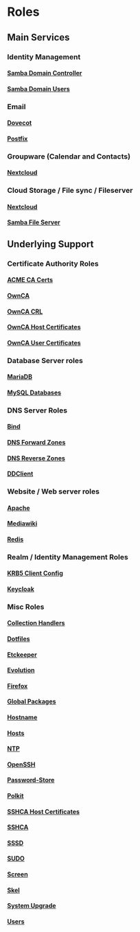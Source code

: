 # Roles

## Main Services
### Identity Management
#### [Samba Domain Controller](../roles/samba/README.md)
#### [Samba Domain Users](../roles/samba_domain_users/README.md)

### Email
#### [Dovecot](../roles/dovecot/README.md)
#### [Postfix](../roles/postfix/README.md)

### Groupware (Calendar and Contacts)
#### [Nextcloud](../roles/nextcloud/README.md)

### Cloud Storage / File sync / Fileserver
#### [Nextcloud](../roles/nextcloud/README.md)
#### [Samba File Server](../roles/samba_file_server/README.md)

## Underlying Support

### Certificate Authority Roles
#### [ACME CA Certs](../roles/acmeca_host_certs/README.md)
#### [OwnCA](../roles/ownca/README.md)
#### [OwnCA CRL](../roles/ownca_crl/README.md)
#### [OwnCA Host Certificates](../roles/ownca_host_certs/README.md)
#### [OwnCA User Certificates](../roles/ownca_user_certs/README.md)

### Database Server roles
#### [MariaDB](../roles/mariadb/README.md)
#### [MySQL Databases](../roles/mysql_databases/README.md)

### DNS Server Roles
#### [Bind](../roles/bind/README.md)
#### [DNS Forward Zones](../roles/dns_forwardzones/README.md)
#### [DNS Reverse Zones](../roles/dns_reversezones/README.md)
#### [DDClient](../roles/ddclient/README.md)

### Website / Web server roles
#### [Apache](../roles/apache/README.md)
#### [Mediawiki](../roles/website_mediawiki/README.md)
#### [Redis](../roles/redis/README.md)

### Realm / Identity Management Roles
#### [KRB5 Client Config](../roles/krb5_client_config/README.md)
#### [Keycloak](../roles/keycloak/README.md)

### Misc Roles
#### [Collection Handlers](../roles/collection_handlers/README.md)
#### [Dotfiles](../roles/dotfiles/README.md)
#### [Etckeeper](../roles/etckeeper/README.md)
#### [Evolution](../roles/evolution/README.md)
#### [Firefox](../roles/firefox/README.md)
#### [Global Packages](../roles/global_packages/README.md)
#### [Hostname](../roles/hostname/README.md)
#### [Hosts](../roles/hosts/README.md)
#### [NTP](../roles/ntp/README.md)
#### [OpenSSH](../roles/openssh/README.md)
#### [Password-Store](../roles/password_store/README.md)
#### [Polkit](../roles/polkit/README.md)
#### [SSHCA Host Certificates](../roles/sshca_host_certs/README.md)
#### [SSHCA](../roles/sshca/README.md)
#### [SSSD](../roles/sssd/README.md)
#### [SUDO](../roles/sudo/README.md)
#### [Screen](../roles/screen/README.md)
#### [Skel](../roles/skel/README.md)
#### [System Upgrade](../roles/system_upgrade/README.md)
#### [Users](../roles/users/README.md)
